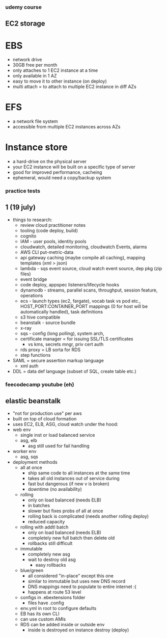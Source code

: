 ### udemy course

## EC2 storage
# EBS
- network drive
- 30GB free per month
- only attaches to 1 EC2 instance at a time
- only available in 1 AZ
- easy to move it to other instance (on deploy)
- multi attach = to attach to multiple EC2 instance in diff AZs
# EFS
- a network file system
- accessible from multiple EC2 instances across AZs
# Instance store
- a hard-drive on the physical server
- your EC2 instance will be built on a specific type of server
- good for improved performance, cacheing
- ephemeral, would need a copy/backup system



### practice tests
## 1 (19 july)
- things to research:
    - review cloud practitioner notes
    - tooling (code deploy, build)
    - cognito
    - IAM - user pools, identity pools
    - cloudwatch, detailed monitoring, cloudwatch Events, alarms
    - AWS CLI put-metric-data
    - api gateway caching (maybe compile all caching), mapping templates (xml > json)
    - lambda - sqs event source, cloud watch event source, dep pkg (zip files)
    - event bridge
    - code deploy, appspec listeners/lifecycle hooks
    - dynamodb - streams, parallel scans, throughput, session feature, operations
    - ecs - launch types (ec2, fargate), vocab task vs pod etc., HOST_PORT:CONTAINER_PORT mappings (0 for host will be automatically handled), task definitions
    - s3 hive compatible
    - beanstalk - source bundle
    - x-ray
    - sqs - config (long polling), system arch, 
    - certificate manager = for issuing SSL/TLS certificates
        - vs kms, secrets mngr, priv cert auth
    - rds proxy = LB sorta for RDS
    - step functions
- SAML = secure assertion markup language
    - xml auth
- DDL = data def language (subset of SQL, create table etc.)


### feecodecamp youtube (eh)

## elastic beanstalk
- "not for production use" per aws
- built on top of cloud formation
- uses EC2, ELB, ASG, cloud watch under the hood:
- web env
    - single inst or load balanced service
    - asg, elb
        - asg still used for fail handling
- worker env
    - asg, sqs
- deployment methods
    - all at once
        - ship same code to all instances at the same time
        - takes all old instances out of service during
        - fast but dangerous (if new v is broken)
        - downtime (no availability)
    - rolling
        - only on load balanced (needs ELB)
        - in batches
        - slower but fixes probs of all at once
        - rolling back is complicated (needs another rolling deploy)
        - reduced capacity
    - rolling with addtl batch
        - only on load balanced (needs ELB)
        - completely new full batch then delete old
        - rollbacks still difficult
    - immutable
        - completely new asg
        - wait to destroy old asg
            - easy rollbacks
    - blue/green
        - all considered "in-place" except this one
        - similar to immutable but uses new DNS record
        - DNS mappings need to populate to entire internet :(
        - happens at route 53 level
    - configs in .ebextensions folder
        - files have .config
    - env.yml in root to configure defaults
    - EB has its own CLI
    - can use custom AMIs
    - RDS can be added inside or outside env
        - inside is destroyed on instance destroy (deploy)
    
        
